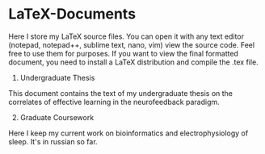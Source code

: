 # LaTeX-Documents

Here I store my LaTeX source files. You can open it with any text editor (notepad, notepad++, sublime text, nano, vim) view the source code. Feel free to use them for purposes. If you want to view the final formatted document, you need to install a LaTeX distribution and compile the .tex file. 

1. Undergraduate Thesis

This document contains the text of my undergraduate thesis on the correlates of effective learning in the neurofeedback paradigm. 

2. Graduate Coursework

Here I keep my current work on bioinformatics and electrophysiology of sleep. It's in russian so far. 